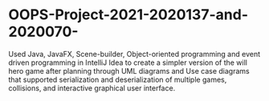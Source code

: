 # OOPS-Project-2021-2020137-and-2020070-
Used Java, JavaFX, Scene-builder, Object-oriented programming and event driven programming in IntelliJ Idea to create a simpler version of the will hero game after planning through UML diagrams and Use case diagrams that supported serialization and deserialization of multiple games, collisions, and interactive graphical user interface.
